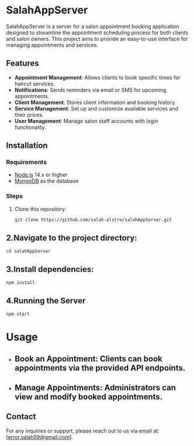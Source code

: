 # SalahAppServer

SalahAppServer is a server for a salon appointment booking application designed to streamline the appointment scheduling process for both clients and salon owners. This project aims to provide an easy-to-use interface for managing appointments and services.

## Features

- **Appointment Management**: Allows clients to book specific times for haircut services.
- **Notifications**: Sends reminders via email or SMS for upcoming appointments.
- **Client Management**: Stores client information and booking history.
- **Service Management**: Set up and customize available services and their prices.
- **User Management**: Manage salon staff accounts with login functionality.

## Installation

### Requirements

- [Node.js](https://nodejs.org/) 14.x or higher
- [MongoDB](https://www.mongodb.com/) as the database

### Steps

1. Clone this repository:
   ```bash
   git clone https://github.com/salah-alstre/salahAppServer.git
   
## 2.Navigate to the project directory:

    cd salahAppServer

## 3.Install dependencies:

    npm install

## 4.Running the Server

    npm start

# Usage
-  ## Book an Appointment: Clients can book appointments via the provided API endpoints.
-  ## Manage Appointments: Administrators can view and modify booked appointments.


## Contact
For any inquiries or support, please reach out to us via email at: [error.salah59@gmail.com].
